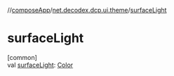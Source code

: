 //[composeApp](../../index.md)/[net.decodex.dcp.ui.theme](index.md)/[surfaceLight](surface-light.md)

# surfaceLight

[common]\
val [surfaceLight](surface-light.md): [Color](https://developer.android.com/reference/kotlin/androidx/compose/ui/graphics/Color.html)
